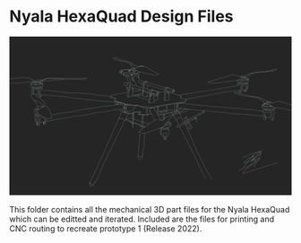 # Nyala HexaQuad Design Files

<a href="https://github.com/landrs-toolkit/LANDRs-Science-Drone/blob/main/docs/Images/Aesthetic/HexaQuadTracing.jpg">
         <img alt="3DPrintBanner" src="../docs/Images/Aesthetic/HexaQuadTracing.jpg">
 </a>

This folder contains all the mechanical 3D part files for the Nyala HexaQuad which can be editted and iterated. Included are the files for printing and CNC routing to recreate prototype 1 (Release 2022).
